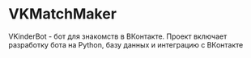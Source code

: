 # VKMatchMaker
VKinderBot - бот для знакомств в ВКонтакте. Проект включает разработку бота на Python, базу данных и интеграцию с ВКонтакте
